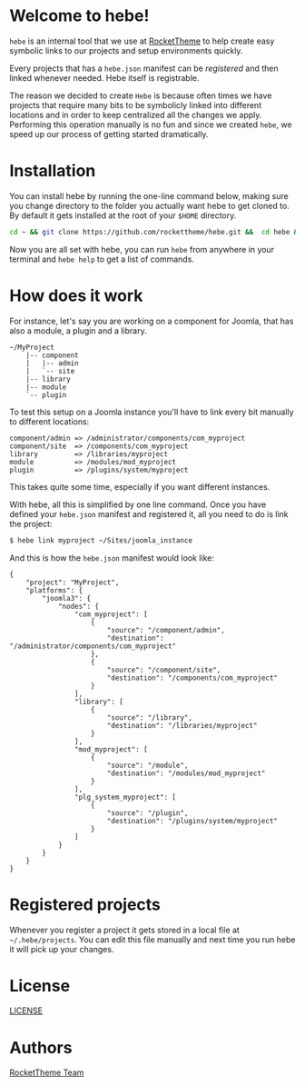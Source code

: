 # Welcome to hebe!
`hebe` is an internal tool that we use at [RocketTheme][rockettheme] to help create easy symbolic links to our projects and setup environments quickly.

Every projects that has a `hebe.json` manifest can be _registered_ and then linked whenever needed. Hebe itself is registrable.

The reason we decided to create `Hebe` is because often times we have projects that require many bits to be symbolicly linked into different locations and in order to keep centralized all the changes we apply. Performing this operation manually is no fun and since we created `hebe`, we speed up our process of getting started dramatically.


# Installation
You can install hebe by running the one-line command below, making sure you change directory to the folder you actually want hebe to get cloned to. By default it gets installed at the root of your `$HOME` directory.

```bash
cd ~ && git clone https://github.com/rockettheme/hebe.git &&  cd hebe && ./hebe register . && ./hebe link hebe /usr/local/bin && echo -e "Installation completed\n\n Hebe help:" && hebe
```

Now you are all set with hebe, you can run `hebe` from anywhere in your terminal and `hebe help` to get a list of commands.


# How does it work
For instance, let's say you are working on a component for Joomla, that has also a module, a plugin and a library.

```
~/MyProject
    |-- component
    |   |-- admin
    |   `-- site
    |-- library
    |-- module
    `-- plugin
```

To test this setup on a Joomla instance you'll have to link every bit manually to different locations:

```
component/admin => /administrator/components/com_myproject
component/site  => /components/com_myproject
library         => /libraries/myproject
module          => /modules/mod_myproject
plugin          => /plugins/system/myproject
```

This takes quite some time, especially if you want different instances.

With hebe, all this is simplified by one line command. Once you have defined your `hebe.json` manifest and registered it, all you need to do is link the project:

```bash
$ hebe link myproject ~/Sites/joomla_instance
```

And this is how the `hebe.json` manifest would look like:

```
{
    "project": "MyProject",
    "platforms": {
        "joomla3": {
            "nodes": {
                "com_myproject": [
                    {
                        "source": "/component/admin",
                        "destination": "/administrator/components/com_myproject"
                    },
                    {
                        "source": "/component/site",
                        "destination": "/components/com_myproject"
                    }
                ],
                "library": [
                    {
                        "source": "/library",
                        "destination": "/libraries/myproject"
                    }
                ],
                "mod_myproject": [
                    {
                        "source": "/module",
                        "destination": "/modules/mod_myproject"
                    }
                ],
                "plg_system_myproject": [
                    {
                        "source": "/plugin",
                        "destination": "/plugins/system/myproject"
                    }
                ]
            }
        }
    }
}
```


# Registered projects
Whenever you register a project it gets stored in a local file at `~/.hebe/projects`. You can edit this file manually and next time you run hebe it will pick up your changes.

# License
[LICENSE](LICENSE)


# Authors
[RocketTheme Team][rockettheme]


[rockettheme]: http://www.rockettheme.com

